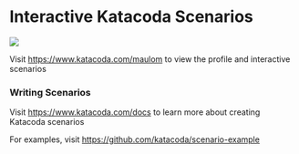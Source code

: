 # Interactive Katacoda Scenarios

[![](http://shields.katacoda.com/katacoda/maulom/count.svg)](https://www.katacoda.com/maulom "Get your profile on Katacoda.com")

Visit https://www.katacoda.com/maulom to view the profile and interactive scenarios

### Writing Scenarios
Visit https://www.katacoda.com/docs to learn more about creating Katacoda scenarios

For examples, visit https://github.com/katacoda/scenario-example
